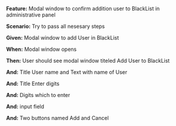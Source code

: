 **Feature:** Modal window to confirm addition user to BlackList in administrative panel

**Scenario:** Try to pass all nesesary steps

**Given:** Modal window to add User in BlackList

**When:** Modal window opens

**Then:** User should see modal window titeled Add User to BlackList

**And:** Title User name and Text with name of User

**And:** Title Enter digits 

**And:** Digits which to enter 

**And:** input field

**And:** Two buttons named Add and Cancel 
